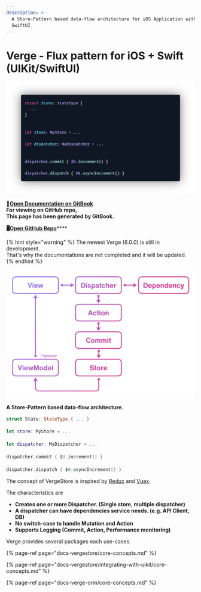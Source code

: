 ```yaml
---
description: >-
  A Store-Pattern based data-flow architecture for iOS Application with UIKit /
  SwiftUI
---
```


# Verge - Flux pattern for iOS + Swift \(UIKit/SwiftUI\)

![Overview of VergeStore](.gitbook/assets/carbon-5.png)

📖[**Open Documentation on GitBook**](https://muukii-app.gitbook.io/verge/)  
**For viewing on GitHub repo,  
This page has been generated by GitBook.**

 **🖥**[**Open GitHub Repo**](https://github.com/muukii/Verge)\*\*\*\*

{% hint style="warning" %}
The newest Verge \(6.0.0\) is still in development.  
That's why the documentations are not completed and it will be updated.
{% endhint %}

![Data flow](.gitbook/assets/loop-2x.png)

**A Store-Pattern based data-flow architecture.**

```swift
struct State: StateType { ... }

let store: MyStore = ...

let dispatcher: MyDispatcher = ...

dispatcher.commit { $0.increment() }

dispatcher.dispatch { $0.asyncIncrement() }
```

The concept of VergeStore is inspired by [Redux](https://redux.js.org/) and [Vuex](https://vuex.vuejs.org/).

The characteristics are

* **Creates one or more Dispatcher. \(Single store, multiple dispatcher\)**
* **A dispatcher can have dependencies service needs. \(e.g. API Client, DB\)**
* **No switch-case to handle Mutation and Action**
* **Supports Logging \(Commit, Action, Performance monitoring\)**

Verge provides several packages each use-cases.

{% page-ref page="docs-vergestore/core-concepts.md" %}

{% page-ref page="docs-vergestore/integrating-with-uikit/core-concepts.md" %}

{% page-ref page="docs-verge-orm/core-concepts.md" %}



